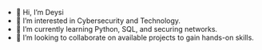 - 👋 Hi, I’m Deysi
- 👀 I’m interested in Cybersecurity and Technology.
- 🌱 I’m currently learning Python, SQL, and securing networks.
- 💞️ I’m looking to collaborate on available projects to gain hands-on skills.

<!---
Deysi91/Deysi91 is a ✨ special ✨ repository because its `README.md` (this file) appears on your GitHub profile.
You can click the Preview link to take a look at your changes.
--->
